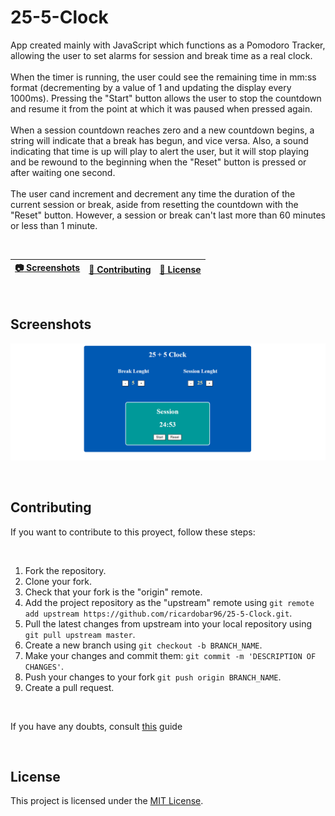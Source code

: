 # 25-5-Clock
App created mainly with JavaScript which functions as a Pomodoro Tracker, allowing the user to set alarms for session and break time as a real clock.
<br>
<br>
When the timer is running, the user could see the remaining time in mm:ss format (decrementing by a value of 1 and updating the display every 1000ms). Pressing the "Start" button allows the user to stop the countdown and resume it from the point at which it was paused when pressed again.
<br>
<br>
When a session countdown reaches zero and a new countdown begins, a string will indicate that a break has begun, and vice versa. Also, a sound indicating that time is up will play to alert the user, but it will stop playing and be rewound to the beginning when the "Reset" button is pressed or after waiting one second.
<br>
<br>
The user cand increment and decrement any time the duration of the current session or break, aside from resetting the countdown with the "Reset" button. However, a session or break can't last more than 60 minutes or less than 1 minute.

<br>

| [:camera: Screenshots](#screenshots) | [🤝 Contributing](#contributing) | [🔖 License](#license) |
|  -------- | ----------- | ----------- |

<br>

## Screenshots

![clock](images/clock.png)

<br>

## Contributing
If you want to contribute to this proyect, follow these steps:

<br>

1. Fork the repository.
3. Clone your fork.
4. Check that your fork is the "origin" remote.
5. Add the project repository as the "upstream" remote using `git remote add upstream https://github.com/ricardobar96/25-5-Clock.git`.
6. Pull the latest changes from upstream into your local repository using `git pull upstream master`.
7. Create a new branch using `git checkout -b BRANCH_NAME`.
8. Make your changes and commit them: `git commit -m 'DESCRIPTION OF CHANGES'`.
9. Push your changes to your fork `git push origin BRANCH_NAME`.
10. Create a pull request.
 
<br>

If you have any doubts, consult [this](https://www.dataschool.io/how-to-contribute-on-github/) guide

<br>

## License
This project is licensed under the [MIT License](LICENSE.txt).
